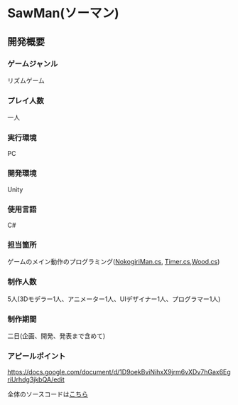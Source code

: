 # SawMan(ソーマン)
## 開発概要
### ゲームジャンル
リズムゲーム
### プレイ人数
一人
### 実行環境
PC
### 開発環境 
Unity
### 使用言語
C#
### 担当箇所 
ゲームのメイン動作のプログラミング([NokogiriMan.cs](/GGJ2023/Assets/Scripts/NokogiriMan.cs),
[Timer.cs](/GGJ2023/Assets/Scripts/Timer.cs),[Wood.cs](/GGJ2023/Assets/Scripts/Wood.cs))
### 制作人数
5人(3Dモデラー1人、アニメーター1人、UIデザイナー1人、プログラマー1人)
### 制作期間 
二日(企画、開発、発表まで含めて)
### アピールポイント 
https://docs.google.com/document/d/1D9oekBviNihxX9jrm6vXDv7hGax6EgriUrhdg3jkbQA/edit


全体のソースコードは[こちら](/GGJ2023/Assets/Scripts)
